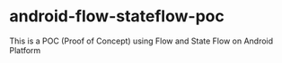 # android-flow-stateflow-poc
This is a POC (Proof of Concept) using Flow and State Flow on Android Platform
